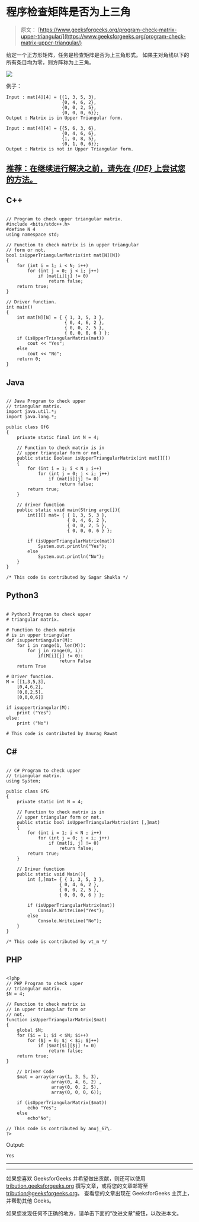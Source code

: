 # 程序检查矩阵是否为上三角

> 原文： [https://www.geeksforgeeks.org/program-check-matrix-upper-triangular/](https://www.geeksforgeeks.org/program-check-matrix-upper-triangular/)

给定一个正方形矩阵，任务是检查矩阵是否为上三角形式。 如果主对角线以下的所有条目均为零，则方阵称为上三角。

![](img/aec884395a5633faf9dd50e65feda1dc.png)

例子：

```
Input : mat[4][4] = {{1, 3, 5, 3},
                     {0, 4, 6, 2},
                     {0, 0, 2, 5},
                     {0, 0, 0, 6}};
Output : Matrix is in Upper Triangular form.

Input : mat[4][4] = {{5, 6, 3, 6},
                     {0, 4, 6, 6},
                     {1, 0, 8, 5},
                     {0, 1, 0, 6}};
Output : Matrix is not in Upper Triangular form.

```

## [推荐：在继续进行解决之前，请先在 ***{IDE}*** 上尝试您的方法。](https://ide.geeksforgeeks.org/)

## C++ 

```

// Program to check upper triangular matrix. 
#include <bits/stdc++.h> 
#define N 4 
using namespace std; 

// Function to check matrix is in upper triangular 
// form or not. 
bool isUpperTriangularMatrix(int mat[N][N]) 
{ 
    for (int i = 1; i < N; i++) 
        for (int j = 0; j < i; j++) 
            if (mat[i][j] != 0) 
                return false; 
    return true; 
} 

// Driver function. 
int main() 
{ 
    int mat[N][N] = { { 1, 3, 5, 3 }, 
                      { 0, 4, 6, 2 }, 
                      { 0, 0, 2, 5 }, 
                      { 0, 0, 0, 6 } }; 
    if (isUpperTriangularMatrix(mat)) 
        cout << "Yes"; 
    else
        cout << "No"; 
    return 0; 
} 

```

## Java

```

// Java Program to check upper  
// triangular matrix. 
import java.util.*; 
import java.lang.*; 

public class GfG 
{ 
    private static final int N = 4; 

    // Function to check matrix is in 
    // upper triangular form or not. 
    public static Boolean isUpperTriangularMatrix(int mat[][]) 
    { 
        for (int i = 1; i < N ; i++) 
            for (int j = 0; j < i; j++) 
                if (mat[i][j] != 0) 
                    return false; 
        return true; 
    }  

    // driver function 
    public static void main(String argc[]){ 
        int[][] mat= { { 1, 3, 5, 3 }, 
                       { 0, 4, 6, 2 }, 
                       { 0, 0, 2, 5 }, 
                       { 0, 0, 0, 6 } }; 

        if (isUpperTriangularMatrix(mat)) 
            System.out.println("Yes"); 
        else
            System.out.println("No"); 
    } 
} 

/* This code is contributed by Sagar Shukla */

```

## Python3

```

# Python3 Program to check upper  
# triangular matrix. 

# Function to check matrix  
# is in upper triangular 
def isuppertriangular(M): 
    for i in range(1, len(M)): 
        for j in range(0, i): 
            if(M[i][j] != 0):  
                    return False
    return True

# Driver function. 
M = [[1,3,5,3], 
    [0,4,6,2], 
    [0,0,2,5], 
    [0,0,0,6]] 

if isuppertriangular(M): 
    print ("Yes") 
else: 
    print ("No") 

# This code is contributed by Anurag Rawat 

```

## C# 

```

// C# Program to check upper  
// triangular matrix. 
using System; 

public class GfG 
{ 
    private static int N = 4; 

    // Function to check matrix is in 
    // upper triangular form or not. 
    public static bool isUpperTriangularMatrix(int [,]mat) 
    { 
        for (int i = 1; i < N ; i++) 
            for (int j = 0; j < i; j++) 
                if (mat[i, j] != 0) 
                    return false; 
        return true; 
    }  

    // Driver function 
    public static void Main(){ 
        int [,]mat= { { 1, 3, 5, 3 }, 
                    { 0, 4, 6, 2 }, 
                    { 0, 0, 2, 5 }, 
                    { 0, 0, 0, 6 } }; 

        if (isUpperTriangularMatrix(mat)) 
            Console.WriteLine("Yes"); 
        else
            Console.WriteLine("No"); 
    } 
} 

/* This code is contributed by vt_m */

```

## PHP

```

<?php 
// PHP Program to check upper  
// triangular matrix. 
$N = 4; 

// Function to check matrix is  
// in upper triangular form or 
// not. 
function isUpperTriangularMatrix($mat) 
{ 
    global $N; 
    for ($i = 1; $i < $N; $i++) 
        for ($j = 0; $j < $i; $j++) 
            if ($mat[$i][$j] != 0) 
                return false; 
    return true; 
} 

    // Driver Code 
    $mat = array(array(1, 3, 5, 3), 
                 array(0, 4, 6, 2) , 
                 array(0, 0, 2, 5), 
                 array(0, 0, 0, 6)); 

    if (isUpperTriangularMatrix($mat)) 
        echo "Yes"; 
    else
        echo"No"; 

// This code is contributed by anuj_67\. 
?> 

```

Output:

```
Yes
```



* * *

* * *

如果您喜欢 GeeksforGeeks 并希望做出贡献，则还可以使用 [tribution.geeksforgeeks.org](https://contribute.geeksforgeeks.org/) 撰写文章，或将您的文章邮寄至 tribution@geeksforgeeks.org。 查看您的文章出现在 GeeksforGeeks 主页上，并帮助其他 Geeks。

如果您发现任何不正确的地方，请单击下面的“改进文章”按钮，以改进本文。